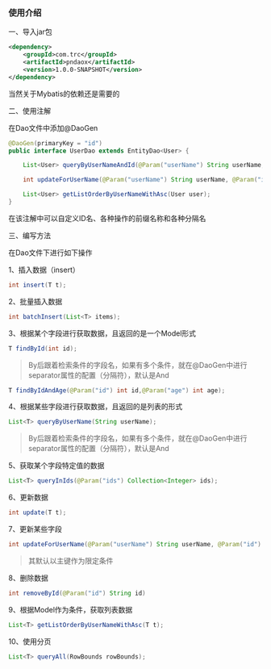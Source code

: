 ### 使用介绍

一、导入jar包

```xml
<dependency>
    <groupId>com.trc</groupId>
    <artifactId>pndaox</artifactId>
    <version>1.0.0-SNAPSHOT</version>
</dependency>
```

当然关于Mybatis的依赖还是需要的

二、使用注解

在Dao文件中添加@DaoGen

```java
@DaoGen(primaryKey = "id")
public interface UserDao extends EntityDao<User> {

	List<User> queryByUserNameAndId(@Param("userName") String userName, @Param("id") int id);

	int updateForUserName(@Param("userName") String userName, @Param("id") int id);

	List<User> getListOrderByUserNameWithAsc(User user);
}
```

在该注解中可以自定义ID名、各种操作的前缀名称和各种分隔名

三、编写方法

在Dao文件下进行如下操作

1、插入数据（insert）

```java
int insert(T t);
```

2、批量插入数据

```java
int batchInsert(List<T> items);
```

3、根据某个字段进行获取数据，且返回的是一个Model形式

```java
T findById(int id);
```

> By后跟着检索条件的字段名，如果有多个条件，就在@DaoGen中进行separator属性的配置（分隔符），默认是And

```java
T findByIdAndAge(@Param("id") int id,@Param("age") int age);
```

4、根据某些字段进行获取数据，且返回的是列表的形式

```java
List<T> queryByUserName(String userName);
```

> By后跟着检索条件的字段名，如果有多个条件，就在@DaoGen中进行separator属性的配置（分隔符），默认是And

5、获取某个字段特定值的数据

```java
List<T> queryInIds(@Param("ids") Collection<Integer> ids);
```

6、更新数据

```java
int update(T t);
```

7、更新某些字段

```java
int updateForUserName(@Param("userName") String userName, @Param("id") int id);
```

> 其默认以主键作为限定条件

8、删除数据

```java
int removeById(@Param("id") String id)
```

9、根据Model作为条件，获取列表数据

```java
List<T> getListOrderByUserNameWithAsc(T t);
```

10、使用分页

```java
List<T> queryAll(RowBounds rowBounds);
```